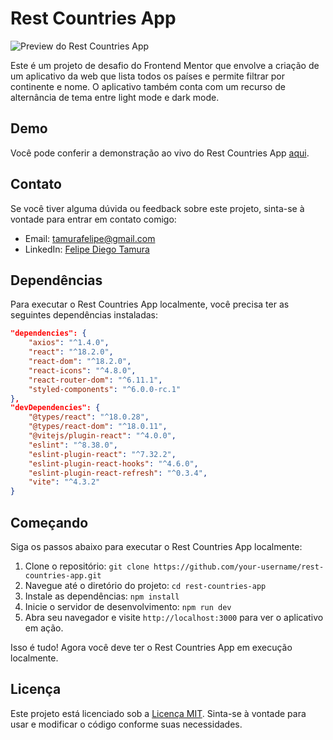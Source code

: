 # Rest Countries App

![Preview do Rest Countries App]('./src/assets/preview.png')

Este é um projeto de desafio do Frontend Mentor que envolve a criação de um aplicativo da web que lista todos os países e permite filtrar por continente e nome. O aplicativo também conta com um recurso de alternância de tema entre light mode e dark mode.

## Demo

Você pode conferir a demonstração ao vivo do Rest Countries App [aqui](https://example.com).

## Contato

Se você tiver alguma dúvida ou feedback sobre este projeto, sinta-se à vontade para entrar em contato comigo:

- Email: tamurafelipe@gmail.com
- LinkedIn: [Felipe Diego Tamura](https://www.linkedin.com/in/felipe-diego-tamura/)

## Dependências

Para executar o Rest Countries App localmente, você precisa ter as seguintes dependências instaladas:

```json
"dependencies": {
    "axios": "^1.4.0",
    "react": "^18.2.0",
    "react-dom": "^18.2.0",
    "react-icons": "^4.8.0",
    "react-router-dom": "^6.11.1",
    "styled-components": "^6.0.0-rc.1"
},
"devDependencies": {
    "@types/react": "^18.0.28",
    "@types/react-dom": "^18.0.11",
    "@vitejs/plugin-react": "^4.0.0",
    "eslint": "^8.38.0",
    "eslint-plugin-react": "^7.32.2",
    "eslint-plugin-react-hooks": "^4.6.0",
    "eslint-plugin-react-refresh": "^0.3.4",
    "vite": "^4.3.2"
}
```

## Começando

Siga os passos abaixo para executar o Rest Countries App localmente:

1. Clone o repositório: `git clone https://github.com/your-username/rest-countries-app.git`
2. Navegue até o diretório do projeto: `cd rest-countries-app`
3. Instale as dependências: `npm install`
4. Inicie o servidor de desenvolvimento: `npm run dev`
5. Abra seu navegador e visite `http://localhost:3000` para ver o aplicativo em ação.

Isso é tudo! Agora você deve ter o Rest Countries App em execução localmente.

## Licença

Este projeto está licenciado sob a [Licença MIT](LICENSE). Sinta-se à vontade para usar e modificar o código conforme suas necessidades.
